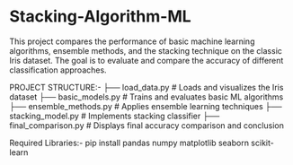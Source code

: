 # Stacking-Algorithm-ML

This project compares the performance of basic machine learning algorithms, ensemble methods, and the stacking technique on the classic Iris dataset. The goal is to evaluate and compare the accuracy of different classification approaches.

PROJECT STRUCTURE:-
├── load_data.py             # Loads and visualizes the Iris dataset
├── basic_models.py          # Trains and evaluates basic ML algorithms
├── ensemble_methods.py      # Applies ensemble learning techniques
├── stacking_model.py        # Implements stacking classifier
├── final_comparison.py      # Displays final accuracy comparison and conclusion

Required Libraries:-
pip install pandas numpy matplotlib seaborn scikit-learn

